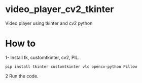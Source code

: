 # video_player_cv2_tkinter
Video player using tkinter and cv2 python 

# How to

1- Install tk, customtkinter, cv2, PIL.

```pip install tkinter customtkinter vlc opencv-python Pillow```

2 Run the code.
